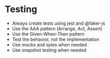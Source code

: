 # Testing

- Always create tests using jest and @faker-js
- Use the AAA pattern (Arrange, Act, Assert)
- Use the Given-When-Then pattern
- Test the behavior, not the implementation
- Use mocks and spies when needed
- Use snapshot testing when needed